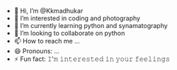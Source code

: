 - 👋 Hi, I’m @Kkmadhukar
- 👀 I’m interested in coding and photography
- 🌱 I’m currently learning python and synamatography
- 💞️ I’m looking to collaborate on python
- 📫 How to reach me ...
- 😄 Pronouns: ...
- ⚡ Fun fact: 𝙸'𝚖 𝚒𝚗𝚝𝚎𝚛𝚎𝚜𝚝𝚎𝚍 𝚒𝚗 𝚢𝚘𝚞𝚛 𝚏𝚎𝚎𝚕𝚒𝚗𝚐𝚜

<!---
Kkmadhukar/Kkmadhukar is a ✨ special ✨ repository because its `README.md` (this file) appears on your GitHub profile.
You can click the Preview link to take a look at your changes.
--->
